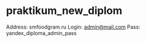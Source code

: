 # praktikum_new_diplom

Address: smfoodgram.ru
Login: admin@mail.com 
Pass: yandex_diploma_admin_pass
